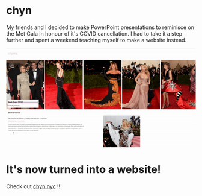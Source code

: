 # chyn
My friends and I decided to make PowerPoint presentations to reminisce on the Met Gala in honour of it's COVID cancellation.
I had to take it a step further and spent a weekend teaching myself to make a website instead.

![screen recording](/screenshot.gif)

# It's now turned into a website!

Check out [chyn.nyc](http://chyn.nyc) !!!